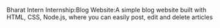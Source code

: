 Bharat Intern Internship:Blog Website:A simple blog website built with HTML, CSS, Node.js, where you can easily post, edit and delete articles
